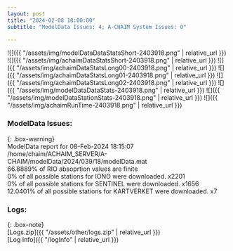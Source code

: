```yaml
---
layout: post
title: "2024-02-08 18:00:00"
subtitle: "ModelData Issues: 4; A-CHAIM System Issues: 0"

---
```


![]({{ "/assets/img/modelDataDataStatsShort-2403918.png" | relative_url }})
![]({{ "/assets/img/achaimDataStatsShort-2403918.png" | relative_url }})
![]({{ "/assets/img/achaimDataStatsLong00-2403918.png" | relative_url }})
![]({{ "/assets/img/achaimDataStatsLong01-2403918.png" | relative_url }})
![]({{ "/assets/img/achaimDataStatsLong02-2403918.png" | relative_url }})
![]({{ "/assets/img/modelDataDataStats-2403918.png" | relative_url }})
![]({{ "/assets/img/modelDataStationStats-2403918.png" | relative_url }})
![]({{ "/assets/img/achaimRunTime-2403918.png" | relative_url }})


### ModelData Issues:  
  
{: .box-warning}  
 ModelData report for 08-Feb-2024 18:15:07   
 /home/chaim/ACHAIM_SERVER/A-CHAIM/modelData/2024/039/18/modelData.mat   
 66.8889% of RIO absoprtion values are finite   
 0% of all possible stations for IONO were downloaded. x2201   
 0% of all possible stations for SENTINEL were downloaded. x1656   
 12.0401% of all possible stations for KARTVERKET were downloaded. x7   
  


### Logs:  
  
{: .box-note}  
[Logs.zip]({{ "/assets/other/logs.zip" | relative_url }})  
[Log Info]({{ "/logInfo" | relative_url }})  
